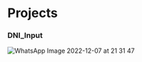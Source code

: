 
# Projects

### DNI_Input
  ![WhatsApp Image 2022-12-07 at 21 31 47](https://user-images.githubusercontent.com/74252371/206327705-8eb6b671-167d-4814-9153-23e6e093ea1b.jpeg)
